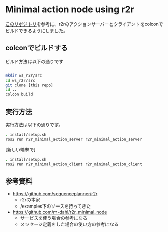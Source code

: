 # Minimal action node using r2r

[このリポジトリ](https://github.com/m-dahl/r2r_minimal_node)を参考に、r2rのアクションサーバーとクライアントをcolconでビルドできるようにしました。

## colconでビルドする
ビルド方法は以下の通りです

``` sh

mkdir ws_r2r/src
cd ws_r2r/src
git clone [this repo]
cd ..
colcon build
```

## 実行方法
実行方法は以下の通りです。

``` sh
. install/setup.sh
ros2 run r2r_minimal_action_server r2r_minimal_action_server
```

[新しい端末で]
``` sh
. install/setup.sh
ros2 run r2r_minimal_action_client r2r_minimal_action_client
```


## 参考資料
- https://github.com/sequenceplanner/r2r
    - r2rの本家
    - /examples下のソースを持ってきた
- https://github.com/m-dahl/r2r_minimal_node
    - サービスを使う場合の参考になる
    - メッセージ定義をした場合の使い方の参考になる